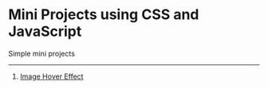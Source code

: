 # Mini Projects using CSS and JavaScript

Simple mini projects

---

1. [Image Hover Effect](https://imgeffect.netlify.app/)
